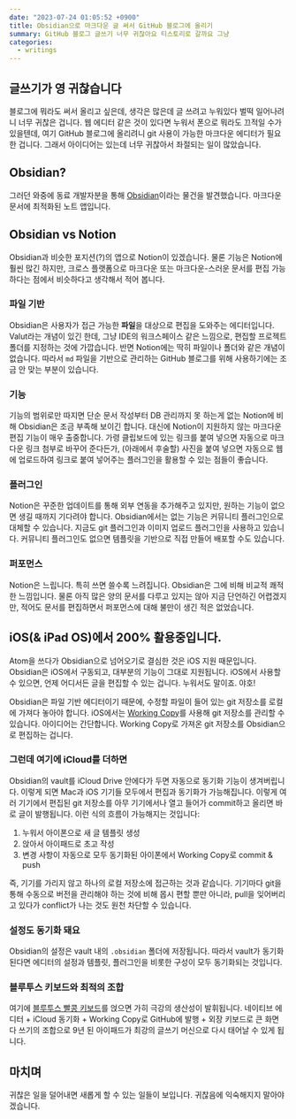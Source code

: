 ```yaml
---
date: "2023-07-24 01:05:52 +0900"
title: Obsidian으로 마크다운 글 써서 GitHub 블로그에 올리기
summary: GitHub 블로그 글쓰기 너무 귀찮아요 티스토리로 갈까요 그냥
categories:
  - writings
---
```


## 글쓰기가 영 귀찮습니다

블로그에 뭐라도 써서 올리고 싶은데, 생각은 많은데 글 쓰려고 누워있다 벌떡 일어나려니 너무 귀찮은 겁니다. 웹 에디터 같은 것이 있다면 누워서 폰으로 뭐라도 끄적일 수가 있을텐데, 여기 GitHub 블로그에 올리려니 git 사용이 가능한 마크다운 에디터가 필요한 겁니다. 그래서 아이디어는 있는데 너무 귀찮아서 좌절되는 일이 많았습니다.

## Obsidian?

그러던 와중에 동료 개발자분을 통해 [Obsidian]([https://obsidian.md](https://obsidian.md/))이라는 물건을 발견했습니다. 마크다운 문서에 최적화된 노트 앱입니다.

## Obsidian vs Notion

Obsidian과 비슷한 포지션(?)의 앱으로 Notion이 있겠습니다. 물론 기능은 Notion에 훨씬 많긴 하지만, 크로스 플랫폼으로 마크다운 또는 마크다운-스러운 문서를 편집 가능하다는 점에서 비슷하다고 생각해서 적어 봅니다.

### 파일 기반

Obsidian은 사용자가 접근 가능한 **파일**을 대상으로 편집을 도와주는 에디터입니다. Valut라는 개념이 있긴 한데, 그냥 IDE의 워크스페이스 같은 느낌으로, 편집할 프로젝트 폴더를 지정하는 것에 가깝습니다. 반면 Notion에는 딱히 파일이나 폴더와 같은 개념이 없습니다. 따라서 `md` 파일을 기반으로 관리하는 GitHub 블로그를 위해 사용하기에는 조금 안 맞는 부분이 있습니다.

### 기능

기능의 범위로만 따지면 단순 문서 작성부터 DB 관리까지 못 하는게 없는 Notion에 비해 Obsidian은 조금 부족해 보이긴 합니다. 대신에 Notion이 지원하지 않는 마크다운 편집 기능이 매우 출중합니다. 가령 클립보드에 있는 링크를 붙여 넣으면 자동으로 마크다운 링크 첨부로 바꾸어 준다든가, (아래에서 후술할) 사진을 붙여 넣으면 자동으로 웹에 업로드하여 링크로 붙여 넣어주는 플러그인을 활용할 수 있는 점들이 좋습니다.

### 플러그인

Notion은 꾸준한 업데이트를 통해 외부 연동을 추가해주고 있지만, 원하는 기능이 없으면 생길 때까지 기다려야 합니다. Obsidian에서는 없는 기능은 커뮤니티 플러그인으로 대체할 수 있습니다. 지금도 git 플러그인과 이미지 업로드 플러그인을 사용하고 있습니다. 커뮤니티 플러그인도 없으면 템플릿을 기반으로 직접 만들어 배포할 수도 있습니다.

### 퍼포먼스

Notion은 느립니다. 특히 쓰면 쓸수록 느려집니다. Obsidian은 그에 비해 비교적 쾌적한 느낌입니다. 물론 아직 많은 양의 문서를 다루고 있지는 않아 지금 단언하긴 어렵겠지만, 적어도 문서를 편집하면서 퍼포먼스에 대해 불만이 생긴 적은 없었습니다.

## iOS(& iPad OS)에서 200% 활용중입니다.

Atom을 쓰다가 Obsidian으로 넘어오기로 결심한 것은 iOS 지원 때문입니다. Obsidian은 iOS에서 구동되고, 대부분의 기능이 그대로 지원됩니다. iOS에서 사용할 수 있으면, 언제 어디서든 글을 편집할 수 있는 겁니다. 누워서도 말이죠. 야호!

Obsidian은 파일 기반 에디터이기 때문에, 수정할 파일이 들어 있는 git 저장소를 로컬에 가져다 놓아야 합니다. iOS에서는 [Working Copy]([https://workingcopy.app](https://workingcopy.app/))를 사용해 git 저장소를 관리할 수 있습니다. 아이디어는 간단합니다. Working Copy로 가져온 git 저장소를 Obsidian으로 편집하는 겁니다.

### 그런데 여기에 iCloud를 더하면

Obsidian의 vault를 iCloud Drive 안에다가 두면 자동으로 동기화 기능이 생겨버립니다. 이렇게 되면 Mac과 iOS 기기들 모두에서 편집과 동기화가 가능해집니다. 이렇게 여러 기기에서 편집된 git 저장소를 아무 기기에서나 열고 들어가 commit하고 올리면 바로 글이 발행됩니다. 이런 식의 흐름이 가능해지는 것입니다:

1. 누워서 아이폰으로 새 글 템플릿 생성
2. 앉아서 아이패드로 초고 작성
3. 변경 사항이 자동으로 모두 동기화된 아이폰에서 Working Copy로 commit & push

즉, 기기를 가리지 않고 하나의 로컬 저장소에 접근하는 것과 같습니다. 기기마다 git을 통해 수동으로 버전을 관리해야 하는 것에 비해 몹시 편할 뿐만 아니라, pull을 잊어버리고 있다가 conflict가 나는 것도 원천 차단할 수 있습니다.

### 설정도 동기화 돼요

Obsidian의 설정은 vault 내의 `.obsidian` 폴더에 저장됩니다. 따라서 vault가 동기화된다면 에디터의 설정과 템플릿, 플러그인을 비롯한 구성이 모두 동기화되는 것입니다.

### 블루투스 키보드와 최적의 조합

여기에 [블루투스 빨콩 키보드](https://www.lenovo.com/kr/ko/accessories-and-monitors/keyboards-and-mice/keyboards/KBD-BO-TrackPoint-KBD-Korean/p/4Y40Z48977)를 얹으면 가히 극강의 생산성이 발휘됩니다. 네이티브 에디터 + iCloud 동기화 + Working Copy로 GitHub에 발행 + 외장 키보드로 큰 화면 다 쓰기의 조합으로 9년 된 아이패드가 최강의 글쓰기 머신으로 다시 태어날 수 있게 됩니다.

## 마치며

귀찮은 일을 덜어내면 새롭게 할 수 있는 일들이 보입니다. 귀찮음에 익숙해지지 말아야겠습니다.